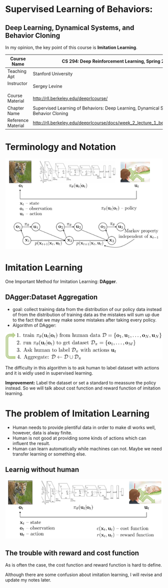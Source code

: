 # Supervised Learning of Behaviors:  
## Deep Learning, Dynamical Systems, and Behavior Cloning

In my opinion, the key point of this course is **Imitation Learning**.

| Course Name | CS 294: Deep Reinforcement Learning, Spring 2017 | 
| ------- | ---------------------------------- |
| Teaching Apt | Stanford University |
| Instructor   | Sergey Levine      |  
| Course Material | http://rll.berkeley.edu/deeprlcourse/ |
| Chapter Name | Supervised Learning of Behaviors: Deep Learning, Dynamical Systems, and Behavior Cloning |
| Reference Material | http://rll.berkeley.edu/deeprlcourse/docs/week_2_lecture_1_behavior_cloning.pdf|


# Terminology and Notation
![](./img/Reinforcement_learning_terminology_and_notations.png)

# Imitation Learning
One Important Method for Imitation Learning: **DAgger**.

## DAgger:Dataset Aggregation
- goal: collect training data from the distribution of our policy data instead of from the distribution of training data as the mistakes will sum up due to the fact that we may make some mistakes after taking every policy.
- Algorithm of DAgger:

![](./img/DAgger.png)   

The difficulty in this algorithm is to ask human to label dataset with actions and it is widly used in supervised learning.

**Improvement:**  Label the dataset or set a standard to meassure the policy instead. So we will talk about cost function and reward function of imitation learning.

# The problem of Imitation Learning
- Human needs to provide plentiful data in order to make dl works well, however, data is alway finite.
- Human is not good at providing some kinds of actions which can influent the result.
- Human can learn automatically while machines can not. Maybe we need transfer learning or something else.

## Learnig without human
![](./img/learning_without_human.png)

## The trouble with reward and cost function
As is often the case, the cost function and reward function is hard to define.

Although there are some confusion about imitation learning, I will revise and update my notes later.













